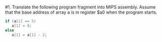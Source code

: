 #1. Translate the following program fragment into MIPS assembly. Assume that the base address of array a is in 
register $a0 when the program starts.
```java 
if (a[1] == 5) 
   a[1] = 0; 
else 
   a[1] = a[1] - 2;
